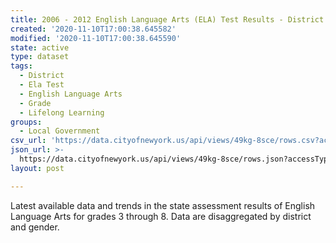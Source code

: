 ```yaml
---
title: 2006 - 2012 English Language Arts (ELA) Test Results - District - Gender
created: '2020-11-10T17:00:38.645582'
modified: '2020-11-10T17:00:38.645590'
state: active
type: dataset
tags:
  - District
  - Ela Test
  - English Language Arts
  - Grade
  - Lifelong Learning
groups:
  - Local Government
csv_url: 'https://data.cityofnewyork.us/api/views/49kg-8sce/rows.csv?accessType=DOWNLOAD'
json_url: >-
  https://data.cityofnewyork.us/api/views/49kg-8sce/rows.json?accessType=DOWNLOAD
layout: post

---
```

Latest available data and trends in the state assessment results of English Language Arts for grades 3 through 8. Data are disaggregated by district and gender.
